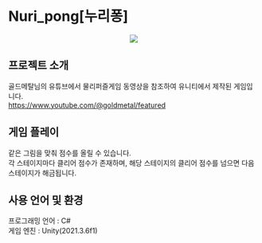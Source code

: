 # Nuri_pong[누리퐁]
<p align="center">
  <img src="https://github.com/healthcabbage/image/assets/49223403/3ad1c983-6bfb-4f1c-8b3c-909029433908">
</p>

## 프로젝트 소개
골드메탈님의 유튜브에서 물리퍼즐게임 동영상을 참조하여 유니티에서 제작된 게임입니다.   
https://www.youtube.com/@goldmetal/featured

## 게임 플레이
같은 그림을 맞춰 점수를 올릴 수 있습니다.   
각 스테이지마다 클리어 점수가 존재하며, 해당 스테이지의 클리어 점수를 넘으면 다음 스테이지가 해금됩니다.

## 사용 언어 및 환경
프로그래밍 언어 : C#   
게임 엔진 : Unity(2021.3.6f1)
